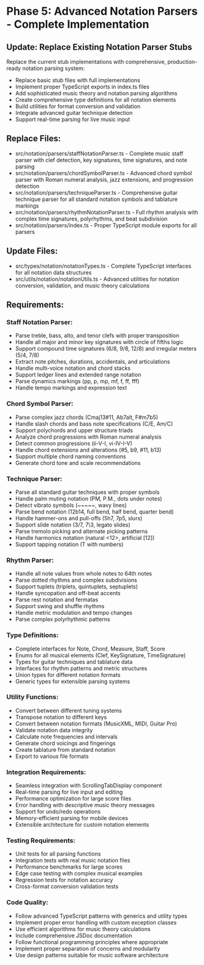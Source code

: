 # Phase 5: Advanced Notation Parsers - Complete Implementation

## Update: Replace Existing Notation Parser Stubs

Replace the current stub implementations with comprehensive, production-ready notation parsing system:

- Replace basic stub files with full implementations
- Implement proper TypeScript exports in index.ts files
- Add sophisticated music theory and notation parsing algorithms
- Create comprehensive type definitions for all notation elements
- Build utilities for format conversion and validation
- Integrate advanced guitar technique detection
- Support real-time parsing for live music input

## Replace Files:

- src/notation/parsers/staffNotationParser.ts - Complete music staff parser with clef detection, key signatures, time signatures, and note parsing
- src/notation/parsers/chordSymbolParser.ts - Advanced chord symbol parser with Roman numeral analysis, jazz extensions, and progression detection
- src/notation/parsers/techniqueParser.ts - Comprehensive guitar technique parser for all standard notation symbols and tablature markings
- src/notation/parsers/rhythmNotationParser.ts - Full rhythm analysis with complex time signatures, polyrhythms, and beat subdivision
- src/notation/parsers/index.ts - Proper TypeScript module exports for all parsers

## Update Files:

- src/types/notation/notationTypes.ts - Complete TypeScript interfaces for all notation data structures
- src/utils/notation/notationUtils.ts - Advanced utilities for notation conversion, validation, and music theory calculations

## Requirements:

### Staff Notation Parser:

- Parse treble, bass, alto, and tenor clefs with proper transposition
- Handle all major and minor key signatures with circle of fifths logic
- Support compound time signatures (6/8, 9/8, 12/8) and irregular meters (5/4, 7/8)
- Extract note pitches, durations, accidentals, and articulations
- Handle multi-voice notation and chord stacks
- Support ledger lines and extended range notation
- Parse dynamics markings (pp, p, mp, mf, f, ff, fff)
- Handle tempo markings and expression text

### Chord Symbol Parser:

- Parse complex jazz chords (Cmaj13#11, Ab7alt, F#m7b5)
- Handle slash chords and bass note specifications (C/E, Am/C)
- Support polychords and upper structure triads
- Analyze chord progressions with Roman numeral analysis
- Detect common progressions (ii-V-I, vi-IV-I-V)
- Handle chord extensions and alterations (#5, b9, #11, b13)
- Support multiple chord naming conventions
- Generate chord tone and scale recommendations

### Technique Parser:

- Parse all standard guitar techniques with proper symbols
- Handle palm muting notation (PM, P.M., dots under notes)
- Detect vibrato symbols (~~~~~, wavy lines)
- Parse bend notation (12b14, full bend, half bend, quarter bend)
- Handle hammer-ons and pull-offs (5h7, 7p5, slurs)
- Support slide notation (3/7, 7\3, legato slides)
- Parse tremolo picking and alternate picking patterns
- Handle harmonics notation (natural <12>, artificial [12])
- Support tapping notation (T with numbers)

### Rhythm Parser:

- Handle all note values from whole notes to 64th notes
- Parse dotted rhythms and complex subdivisions
- Support tuplets (triplets, quintuplets, septuplets)
- Handle syncopation and off-beat accents
- Parse rest notation and fermatas
- Support swing and shuffle rhythms
- Handle metric modulation and tempo changes
- Parse complex polyrhythmic patterns

### Type Definitions:

- Complete interfaces for Note, Chord, Measure, Staff, Score
- Enums for all musical elements (Clef, KeySignature, TimeSignature)
- Types for guitar techniques and tablature data
- Interfaces for rhythm patterns and metric structures
- Union types for different notation formats
- Generic types for extensible parsing systems

### Utility Functions:

- Convert between different tuning systems
- Transpose notation to different keys
- Convert between notation formats (MusicXML, MIDI, Guitar Pro)
- Validate notation data integrity
- Calculate note frequencies and intervals
- Generate chord voicings and fingerings
- Create tablature from standard notation
- Export to various file formats

### Integration Requirements:

- Seamless integration with ScrollingTabDisplay component
- Real-time parsing for live input and editing
- Performance optimization for large score files
- Error handling with descriptive music theory messages
- Support for undo/redo operations
- Memory-efficient parsing for mobile devices
- Extensible architecture for custom notation elements

### Testing Requirements:

- Unit tests for all parsing functions
- Integration tests with real music notation files
- Performance benchmarks for large scores
- Edge case testing with complex musical examples
- Regression tests for notation accuracy
- Cross-format conversion validation tests

### Code Quality:

- Follow advanced TypeScript patterns with generics and utility types
- Implement proper error handling with custom exception classes
- Use efficient algorithms for music theory calculations
- Include comprehensive JSDoc documentation
- Follow functional programming principles where appropriate
- Implement proper separation of concerns and modularity
- Use design patterns suitable for music software architecture

